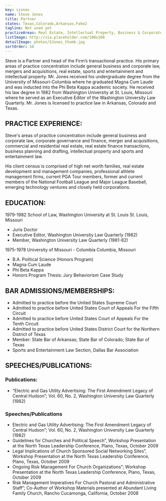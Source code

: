 ```yaml
---
key: sjones
name: Steve Jones
title: Partner
states: Texas,Colorado,Arkansas,Fake2
tagline: Not used yet
practiceAreas: Real Estate, Intellectual Property, Business & Corporate, Sports & Entertainment
listImage: http://via.placeholder.com/100x100
detailImage: photos/SJones_thumb.jpg
sortOrder: 10
---
```

Steve is a Partner and head of the Firm’s transactional practice.  His primary areas of practice concentration include general business and corporate law, mergers and acquisitions, real estate, sports and entertainment and intellectual property. Mr. Jones received his undergraduate degree from the University of Missouri-Columbia where he graduated Magna Cum Laude and was inducted into the Phi Beta Kappa academic society.  He received his law degree in 1982 from Washington University at St. Louis, Missouri where he served as an Executive Editor of the Washington University Law Quarterly.  Mr. Jones is licensed to practice law in Arkansas, Colorado and Texas.

## PRACTICE EXPERIENCE:

Steve's areas of practice concentration include general business and corporate law, corporate governance and finance, merger and acquisitions, commercial and residential real estate, real estate finance transactions, business planning and drafting, intellectual property and sports and entertainment law.

His client census is comprised of high net worth families, real estate development and management companies, professional athlete management firms, current PGA Tour members, former and current members of the National Football League and Major League Baseball, emerging technology ventures and closely held corporations.

## EDUCATION:

1979-1982   School of Law, Washington University at St. Louis
St. Louis, Missouri

* Juris Doctor
* Executive Editor, Washington University Law Quarterly (1982)
* Member, Washington University Law Quarterly (1981-82)

1975-1978     University of Missouri - Columbia
Columbia, Missouri

* B.A. Political Science (Honors Program)
* Magna Cum Laude
* Phi Beta Kappa
* Honors Program Thesis: Jury Behaviorism Case Study

## BAR ADMISSIONS/MEMBERSHIPS:

* Admitted to practice before the United States Supreme Court
* Admitted to practice before United States Court of Appeals For the Fifth Circuit
* Admitted to practice before United States Court of Appeals For the Tenth   Circuit
* Admitted to practice before United States District Court for the Northern District of Texas
* Member:  State Bar of Arkansas; State Bar of Colorado; State Bar of Texas
* Sports and Entertainment Law Section, Dallas Bar Association

## SPEECHES/PUBLICATIONS:

### Publications:

* “Electric and Gas Utility Advertising: The First Amendment Legacy of Central Hudson”; Vol. 60, No. 2, Washington University Law Quarterly (1982)

### Speeches/Publications

* Electric and Gas Utility Advertising: The First Amendment Legacy of Central Hudson”; Vol. 60, No. 2, Washington University Law Quarterly (1982)
* Guidelines for Churches and Political Speech”, Workshop Presentation at the North Texas Leadership Conference, Plano, Texas, October 2009
* Legal Implications of Church Sponsored Social Networking Sites”, Workshop Presentation at the North Texas Leadership Conference, Plano, Texas, October 2009
* Ongoing Risk Management For Church Organizations”; Workshop Presentation at the North Texas Leadership Conference, Plano, Texas, October 2009
* Risk Management Imperatives For Church Pastoral and Administrative Staff”; Co-Author of Workshop Materials presented at Abundant Living Family Church, Rancho Cucamonga, California, October 2008

